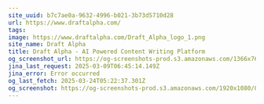 ```yaml
---
site_uuid: b7c7ae0a-9632-4996-b021-3b73d5710d28
url: https://www.draftalpha.com/
tags: 
image: https://www.draftalpha.com/Draft_Alpha_logo_1.png
site_name: Draft Alpha
title: Draft Alpha - AI Powered Content Writing Platform
og_screenshot_url: https://og-screenshots-prod.s3.amazonaws.com/1366x768/80/false/9fc5f0e0ccfd0e1d1f1765a4bf0636e53c5ac0ca0a9c386b1da131453723cf88.jpeg
jina_last_request: 2025-03-09T06:45:14.149Z
jina_error: Error occurred
og_last_fetch: 2025-03-24T05:22:37.301Z
og_screenshot: https://og-screenshots-prod.s3.amazonaws.com/1920x1080/80/false/9fc5f0e0ccfd0e1d1f1765a4bf0636e53c5ac0ca0a9c386b1da131453723cf88.jpeg
---
```


